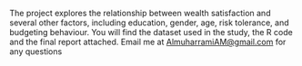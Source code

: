 The project explores the relationship between wealth satisfaction and several other factors, including education, gender, age, risk tolerance, and budgeting behaviour.
You will find the dataset used in the study, the R code and the final report attached.
Email me at AlmuharramiAM@gmail.com for any questions
